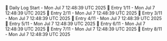 📅 Daily Log Start - Mon Jul  7 12:48:39 UTC 2025
📌 Entry 1/11 - Mon Jul  7 12:48:39 UTC 2025
📌 Entry 2/11 - Mon Jul  7 12:48:39 UTC 2025
📌 Entry 3/11 - Mon Jul  7 12:48:39 UTC 2025
📌 Entry 4/11 - Mon Jul  7 12:48:39 UTC 2025
📌 Entry 5/11 - Mon Jul  7 12:48:39 UTC 2025
📌 Entry 6/11 - Mon Jul  7 12:48:39 UTC 2025
📌 Entry 7/11 - Mon Jul  7 12:48:39 UTC 2025
📌 Entry 8/11 - Mon Jul  7 12:48:39 UTC 2025
